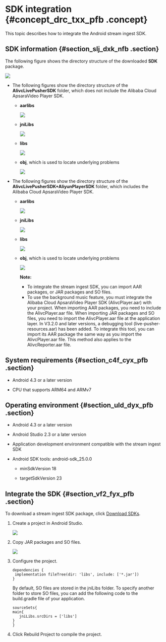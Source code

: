 # SDK integration {#concept_drc_txx_pfb .concept}

This topic describes how to integrate the Android stream ingest SDK.

## SDK information {#section_slj_dxk_nfb .section}

The following figure shows the directory structure of the downloaded **SDK** package.

![](images/13965_en-US.png)

-   The following figures show the directory structure of the **AlivcLivePusherSDK** folder, which does not include the Alibaba Cloud ApsaraVideo Player SDK.
    -   **aarlibs**

        ![](images/13966_en-US.png)

    -   **jniLibs**

        ![](images/13967_en-US.png)

    -   **libs**

        ![](images/13968_en-US.png)

    -   **obj**, which is used to locate underlying problems

        ![](images/13969_en-US.png)

-   The following figures show the directory structure of the **AlivcLivePusherSDK+AliyunPlayerSDK** folder, which includes the Alibaba Cloud ApsaraVideo Player SDK.
    -   **aarlibs**

        ![](images/13970_en-US.png)

    -   **jniLibs**

        ![](images/13971_en-US.png)

    -   **libs**

        ![](images/13972_en-US.png)

    -   **obj**, which is used to locate underlying problems

        ![](images/13973_en-US.png)

        **Note:** 

        -   To integrate the stream ingest SDK, you can import AAR packages, or JAR packages and SO files.
        -   To use the background music feature, you must integrate the Alibaba Cloud ApsaraVideo Player SDK \(AlivcPlayer.aar\) with your project. When importing AAR packages, you need to include the AlivcPlayer.aar file. When importing JAR packages and SO files, you need to import the AlivcPlayer.aar file at the application layer. In V3.2.0 and later versions, a debugging tool \(live-pusher-resources.aar\) has been added. To integrate this tool, you can import its AAR package the same way as you import the AlivcPlayer.aar file. This method also applies to the AlivcReporter.aar file.

## System requirements {#section_c4f_cyx_pfb .section}

-   Android 4.3 or a later version

-   CPU that supports ARM64 and ARMv7


## Operating environment {#section_uld_dyx_pfb .section}

-   Android 4.3 or a later version

-   Android Studio 2.3 or a later version

-   Application development environment compatible with the stream ingest SDK

-   Android SDK tools: android-sdk\_25.0.0

    -   minSdkVersion 18

    -   targetSdkVersion 23


## Integrate the SDK {#section_vf2_fyx_pfb .section}

To download a stream ingest SDK package, click [Download SDKs](https://help.aliyun.com/document_detail/45270.html?spm=a2c4g.11186623.2.30.6284161cvDZvBu).

1.  Create a project in Android Studio.

    ![](images/13974_en-US.png)

2.  Copy JAR packages and SO files.

    ![](images/13975_en-US.png)

3.  Configure the project.

    ```
    dependencies {
     implementation fileTree(dir: 'libs', include: ['*.jar'])
    }
    ```

    By default, SO files are stored in the jniLibs folder. To specify another folder to store SO files, you can add the following code to the build.gradle file of your application.

    ```
    sourceSets{ 
    main{ 
       jniLibs.srcDirs = ['libs'] 
    } 
    }
    ```

4.  Click Rebuild Project to compile the project.

